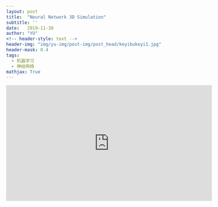 ```yaml
---
layout: post
title:  "Neural Network 3D Simulation"
subtitle: ''
date:   2019-11-30
author: "YU"
<!-- header-style: text -->
header-img: "img/yu-img/post-img/post_head/keyibukeyi1.jpg"
header-mask: 0.4
tags:
  - 机器学习
  - 神经网络
mathjax: True
---
```



<iframe width="560" height="315" src="https://www.bilibili.com/video/av60034530?from=search&seid=7396421897882344872" frameborder="0" allow="autoplay; encrypted-media" allowfullscreen></iframe>